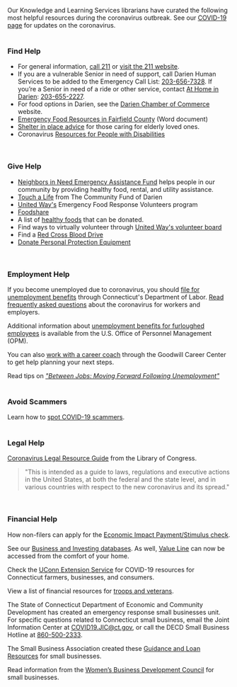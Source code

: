 Our Knowledge and Learning Services librarians have curated the following most helpful resources during the coronavirus outbreak. See our [COVID-19 page](https://dar.to/2Iznys9 "COVID-19") for updates on the coronavirus.
<br />
<br />

<div class="row">
<div class="col-md-6">

### Find Help
* For general information, [call 211](tel:211 "Call 211") or [visit the 211 website](https://dar.to/2QEumsV "Visit the 211 website").
* If you are a vulnerable Senior in need of support, call Darien Human Services to be added to the Emergency Call List: [203-656-7328](tel:2036567328 "Call Darien Human Services").
If you’re a Senior in need of a ride or other service, contact [At Home in Darien](https://dar.to/2TTzBpd "At Home in Darien"): [203-655-2227](tel:2036552227 "Call At Home in Darien"). 
* For food options in Darien, see the [Darien Chamber of Commerce](https://dar.to/2RisRkI "Darien Chamber of Commerce") website.
* [Emergency Food Resources in Fairfield County](https://dar.to/2WIBit6 "Emergency Food Resources in Fairfield County") (Word document)
* [Shelter in place advice](https://dar.to/39jJOS3 "Shelter in place advice") for those caring for elderly loved ones. 
* Coronavirus [Resources for People with Disabilities](https://dar.to/2x6oQJ7 "Resources for People with Disabilities")
<br />

</div>
<div class="col-md-6">

### Give Help
* [Neighbors in Need Emergency Assistance Fund](https://dar.to/33MDzFd "Neighbors in Need Emergency Assistance Fund") helps people in our community by providing healthy food, rental, and utility assistance.
* [Touch a Life](https://dar.to/33JK1MU "Touch a Life") from The Community Fund of Darien
* [United Way's](https://dar.to/2UggG9P "United Way") Emergency Food Response Volunteers program
* [Foodshare](https://dar.to/2JfttmG "Foodshare")
* A list of [healthy foods](https://dar.to/33MFidF "Healthy foods") that can be donated.
* Find ways to virtually volunteer through [United Way's volunteer board](https://dar.to/2JdFpVZ "United Way's volunteer board")
* Find a [Red Cross Blood Drive](https://dar.to/39gwbTC "Red Cross Blood Drive")
* [Donate Personal Protection Equipment](https://dar.to/2xn4smQ "Donate Personal Protection Equipment")
<br />

</div>
</div>

<div class="row">
<div class="col-md-6">

### Employment Help
If you become unemployed due to coronavirus, you should [file for unemployment benefits](https://dar.to/3bwlrT1 "File for unemployment benefits") through Connecticut's Department of Labor. [Read frequently asked questions](https://dar.to/2UEPzV1 "Read FAQs") about the coronavirus for workers and employers.

Additional information about [unemployment benefits for furloughed employees](https://dar.to/2QK2wvC "Unemployment benefits for furloughed employees") is available from the U.S. Office of Personnel Management (OPM). 

You can also [work with a career coach](https://dar.to/3cDMuf7 "work with a career coach") through the Goodwill Career Center to get help planning your next steps.  

Read tips on [_"Between Jobs: Moving Forward Following Unemployment"_](https://dar.to/2QNbqs9 "Between Jobs: Moving Forward Following Unemployment")
<br />
<br />

### Avoid Scammers
Learn how to [spot COVID-19 scammers](https://dar.to/2QKDnRo "spot COVID-19 scammers").
<br />
<br />

### Legal Help
[Coronavirus Legal Resource Guide](https://dar.to/3dxfer9 "Coronavirus Legal Resource Guide") from the Library of Congress.

> "This is intended as a guide to laws, regulations and executive actions in the United States, at both the federal and the state level, and in various countries with respect to the new coronavirus and its spread."
<br />

</div>
<div class="col-md-6">

### Financial Help
How non-filers can apply for the [Economic Impact Payment/Stimulus check](https://dar.to/3b6qV6J "Economic Impact Payment/Stimulus check").

See our [Business and Investing databases](https://dar.to/2TiCDmw "Business and Investing databases"). As well, [Value Line](https://dar.to/3dmKiKj "Value Line") can now be accessed from the comfort of your home.

Check the [UConn Extension Service](https://dar.to/2wFLE2f "UConn Extension Service") for COVID-19 resources for Connecticut farmers, businesses, and consumers. 

View a list of financial resources for [troops and veterans](https://dar.to/2yzfciI "Troops and veterans").

The State of Connecticut Department of Economic and Community Development has created an emergency response small businesses unit. For specific questions related to Connecticut small business, email the Joint Information Center at [COVID19.JIC@ct.gov](mailto:COVID19.JIC@ct.gov "Email the Joint Information Center"), or call the DECD Small Business Hotline at [860-500-2333](tel:8605002333 "Call the DECD Small Business Hotline").

The Small Business Association created these [Guidance and Loan Resources](https://dar.to/3bP1LcQ "SBA Guidance and Loan Resources") for small businesses.

Read information from the [Women’s Business Development Council](https://dar.to/2wDvHcH "Women’s Business Development Council") for small  businesses.
</div>
</div>